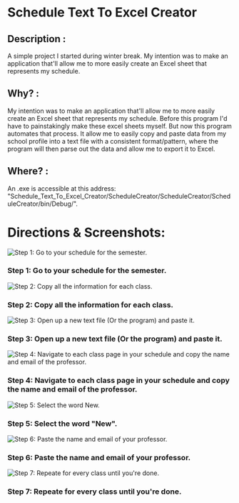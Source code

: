 # Schedule Text To Excel Creator

## Description :
  A simple project I started during winter break. My intention was to make an application that'll allow me to more easily create an Excel sheet that represents my schedule. 

## Why? :
  My intention was to make an application that'll allow me to more easily create an Excel sheet that represents my schedule. Before this program I'd have to painstakingly make these excel sheets myself. But now this program automates that process. It allow me to easily copy and paste data from my school profile into a text file with a consistent format/pattern, where the program will then parse out the data and allow me to export it to Excel.

## Where? :
  An .exe is accessible at this address: "Schedule_Text_To_Excel_Creator/ScheduleCreator/ScheduleCreator/ScheduleCreator/bin/Debug/".

# Directions & Screenshots:
![](https://github.com/MikeSemicolonD/Schedule_Text_To_Excel_Creator/blob/master/ScheduleCreator/How-to%20Guide/step1.PNG "Step 1: Go to your schedule for the semester.")
### Step 1: Go to your schedule for the semester.

![](https://github.com/MikeSemicolonD/Schedule_Text_To_Excel_Creator/blob/master/ScheduleCreator/How-to%20Guide/step2.PNG "Step 2: Copy all the information for each class.")
### Step 2: Copy all the information for each class.

![](https://github.com/MikeSemicolonD/Schedule_Text_To_Excel_Creator/blob/master/ScheduleCreator/How-to%20Guide/step3.PNG "Step 3: Open up a new text file (Or the program) and paste it.")
### Step 3: Open up a new text file (Or the program) and paste it.

![](https://github.com/MikeSemicolonD/Schedule_Text_To_Excel_Creator/blob/master/ScheduleCreator/How-to%20Guide/step4.PNG "Step 4: Navigate to each class page in your schedule and copy the name and email of the professor.")
### Step 4: Navigate to each class page in your schedule and copy the name and email of the professor.

![](https://github.com/MikeSemicolonD/Schedule_Text_To_Excel_Creator/blob/master/ScheduleCreator/How-to%20Guide/step5.PNG "Step 5: Select the word New.")
### Step 5: Select the word "New".

![](https://github.com/MikeSemicolonD/Schedule_Text_To_Excel_Creator/blob/master/ScheduleCreator/How-to%20Guide/step6.PNG "Step 6: Paste the name and email of your professor.")
### Step 6: Paste the name and email of your professor.

![](https://github.com/MikeSemicolonD/Schedule_Text_To_Excel_Creator/blob/master/ScheduleCreator/How-to%20Guide/step7.PNG "Step 7: Repeate for every class until you're done.")
### Step 7: Repeate for every class until you're done.

